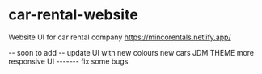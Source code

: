 # car-rental-website
Website UI for car rental company
https://mincorentals.netlify.app/

-- soon to add --
update UI with new colours
new cars
JDM THEME
more responsive UI
------- fix some bugs 
